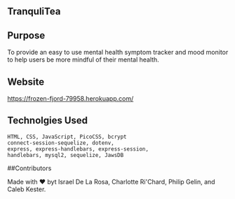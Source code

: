 ## TranquliTea

## Purpose 

To provide an easy to use mental 
health symptom tracker and mood
monitor to help users be more 
mindful of their mental health.
 
## Website

https://frozen-fjord-79958.herokuapp.com/



## Technolgies Used

    HTML, CSS, JavaScript, PicoCSS, bcrypt
    connect-session-sequelize, dotenv,
    express, express-handlebars, express-session,
    handlebars, mysql2, sequelize, JawsDB


##Contributors

Made with ❤️ byt Israel De La Rosa, Charlotte Ri'Chard, Philip Gelin, and Caleb Kester.
